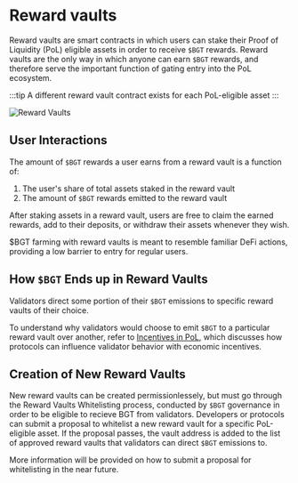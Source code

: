 # Reward vaults

Reward vaults are smart contracts in which users can stake their Proof of Liquidity (PoL) eligible assets in order to receive `$BGT` rewards. Reward vaults are the only way in which anyone can earn `$BGT` rewards, and therefore serve the important function of gating entry into the PoL ecosystem.

:::tip
A different reward vault contract exists for each PoL-eligible asset
:::

![Reward Vaults](/assets/reward-vaults.png)

## User Interactions

The amount of `$BGT` rewards a user earns from a reward vault is a function of:

1. The user's share of total assets staked in the reward vault
2. The amount of `$BGT` rewards emitted to the reward vault

After staking assets in a reward vault, users are free to claim the earned rewards, add to their deposits, or withdraw their assets whenever they wish.

$BGT farming with reward vaults is meant to resemble familiar DeFi actions, providing a low barrier to entry for regular users.

## How `$BGT` Ends up in Reward Vaults

Validators direct some portion of their `$BGT` emissions to specific reward vaults of their choice.

To understand why validators would choose to emit `$BGT` to a particular reward vault over another, refer to [Incentives in PoL](/learn/pol/incentives), which discusses how protocols can influence validator behavior with economic incentives.

## Creation of New Reward Vaults

New reward vaults can be created permissionlessely, but must go through the Reward Vaults Whitelisting process, conducted by `$BGT` governance in order to be eligible to recieve BGT from validators. Developers or protocols can submit a proposal to whitelist a new reward vault for a specific PoL-eligible asset. If the proposal passes, the vault address is added to the list of approved reward vaults that validators can direct `$BGT` emissions to.

More information will be provided on how to submit a proposal for whitelisting in the near future.
